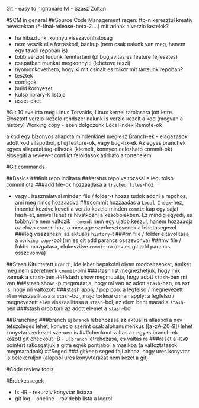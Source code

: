Git - easy to nightmare lvl - Szasz Zoltan

#SCM in general
##Source Code Management
regen: ftp-n keresztul kreativ nevezektan (*-final-release-beta-2....)
mit adnak a verzio kezelok?
  - ha hibaztunk, konnyu visszavonhatosag
  - nem veszik el a forraskod, backup (nem csak nalunk van meg, hanem egy tavoli repoban is)
  - tobb verziot tudunk fenntartani (pl bugjavitas es feature fejlesztes)
  - csapatban munkat megkonnyiti (lehetove teszi)
  - nyomonkovetheto, hogy ki mit csinalt es mikor
mit tartsunk repoban?
  - tesztek
  - configok
  - build kornyezet
  - kulso library-k listaja
  - asset-eket

#Git
10 eve irta meg Linus Torvalds, Linux kernel tarolasara jott letre.
Elosztott verzio-kezelo rendszer
  nalunk is verzio kezelt a kod (megvan a history)
  Working copy - ezen dolgozunk
  Local index
  Remote-ok

  a kod egy bizonyos allapota mindenkinel meglesz
Branch-ek - elagazasok adott kod allapotbol, pl uj feature-ok, vagy bug-fix-ek
Az egyes branchek egyes allapotai tag-elhetok (kiemelt, konnyen celozhato commit-ok)
elosegiti a review-t
conflict feloldasok
atirhato a tortenelem

#Git commands

##Basics
###init
repo inditasa
###status
repo valtozasai a legutolso commit ota
###add
file-ok hozzaadasa a `tracked files`-hoz
* vagy . hasznalatval minden file / folder-t hozza tudok addni a repohoz, ami meg nincs hozzaadva
###commit
hozzaadas a `Local Index`-hez, innentol kezdve koveti a verzio kezelo
minden `commit` kap egy sajat hash-et, amivel lehet ra hivatkozni a kesobbiekben. Ez mindig egyedi, es tobbnyire nem valtozik
`--amend`: nem egy ujabb keszul, hanem hozzaadja az elozo `commit`-hoz, a message szerkesztesenek a lehetosegevel
###log
visszanezni az aktualis `history`-t
###rm
file / folder eltavolitasa a `working copy`-bol (rm es git add parancs osszevonva)
###mv
file / folder mozgatasa, elokeszitve `commit`-ra (mv es git add parancs osszevonva)

##Stash
Kituntetett `branch`, ide lehet bepakolni olyan modositasokat, amiket meg nem szeretnenk `commit`-olni
###stash list
megnezhetjuk, hogy mik vannak a `stash`-ben
###stash show <name>
megmutatja, hogy adott `stash`-ben mi van
###stash show <name> -p
megmutatja, hogy mi van az adott `stash`-ben, es azt is, hogy mi valtozott
###stash apply / pop <name>
pop: a legfelso / megnevezett `elem` visszaallitasa a `stash`-bol, majd torlese onnan
apply: a legfelso / megnevezett `elem` visszaallitasa a `stash`-bol, az elem bent marad a `stash`-ben
###stash drop <name>
torli az adott elemet a `stash`-bol

##Branching
###branch
uj `branch` letrehozasa az aktuallis allasbol
a nev tetszoleges lehet, konvecio szerint csak alphanumerikus ([a-zA-Z0-9])
lehet konyvtarszerkezet szeruen is
###checkout
valtas az egyes branch-ek kozott
git checkout -B <name> - uj `branch` letrehozasa, es valtas ra
###reset
a `HEAD` pointert rakosgatjuk a gitfa egyik pontjabol a masikba (a valtoztatasok megmaradnak)
##Seged
###.gitkeep
seged fajl ahhoz, hogy ures konyvtar is belekeruljon (alapbol ures konyvtarakat nem kezel a git)

#Code review tools

#Erdekessegek
- ls -lR - rekurziv konyvtar listaza
- git log --oneline - rovidebb lista a logrol